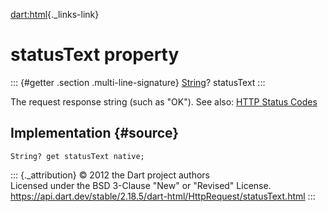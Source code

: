 [dart:html](../../dart-html/dart-html-library){._links-link}

statusText property
===================

::: {#getter .section .multi-line-signature}
[String](../../dart-core/string-class)? statusText
:::

The request response string (such as \"OK\"). See also: [HTTP Status
Codes](http://en.wikipedia.org/wiki/List_of_HTTP_status_codes)

Implementation {#source}
--------------

``` {.language-dart data-language="dart"}
String? get statusText native;
```

::: {._attribution}
© 2012 the Dart project authors\
Licensed under the BSD 3-Clause \"New\" or \"Revised\" License.\
<https://api.dart.dev/stable/2.18.5/dart-html/HttpRequest/statusText.html>
:::

